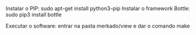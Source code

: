   Instalar o PIP:
sudo apt-get install python3-pip
  Instalar o framework Bottle:
sudo pip3 install bottle

Executar o software:
entrar na pasta merkado/view e dar o comando make